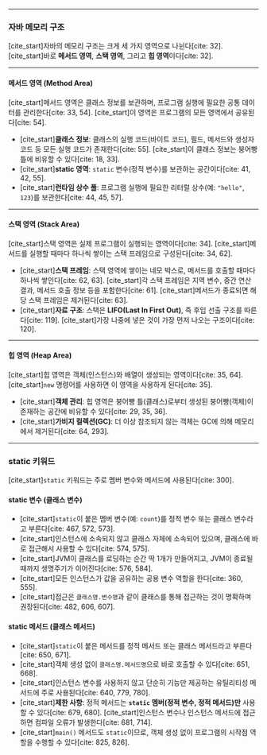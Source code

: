 
---

### 자바 메모리 구조
[cite_start]자바의 메모리 구조는 크게 세 가지 영역으로 나뉜다[cite: 32]. [cite_start]바로 **메서드 영역**, **스택 영역**, 그리고 **힙 영역**이다[cite: 32].

---

#### 메서드 영역 (Method Area)
[cite_start]메서드 영역은 클래스 정보를 보관하며, 프로그램 실행에 필요한 공통 데이터를 관리한다[cite: 33, 54]. [cite_start]이 영역은 프로그램의 모든 영역에서 공유된다[cite: 54].

* [cite_start]**클래스 정보**: 클래스의 실행 코드(바이트 코드), 필드, 메서드와 생성자 코드 등 모든 실행 코드가 존재한다[cite: 55]. [cite_start]이 클래스 정보는 붕어빵 틀에 비유할 수 있다[cite: 18, 33].
* [cite_start]**static 영역**: `static` 변수(정적 변수)를 보관하는 공간이다[cite: 41, 42, 55].
* [cite_start]**런타임 상수 풀**: 프로그램 실행에 필요한 리터럴 상수(예: `"hello"`, `123`)를 보관한다[cite: 44, 45, 57].

---

#### 스택 영역 (Stack Area)
[cite_start]스택 영역은 실제 프로그램이 실행되는 영역이다[cite: 34]. [cite_start]메서드를 실행할 때마다 하나씩 쌓이는 스택 프레임으로 구성된다[cite: 34, 62].

* [cite_start]**스택 프레임**: 스택 영역에 쌓이는 네모 박스로, 메서드를 호출할 때마다 하나씩 쌓인다[cite: 62, 63]. [cite_start]각 스택 프레임은 지역 변수, 중간 연산 결과, 메서드 호출 정보 등을 포함한다[cite: 61]. [cite_start]메서드가 종료되면 해당 스택 프레임은 제거된다[cite: 63].
* [cite_start]**자료 구조**: 스택은 **LIFO(Last In First Out)**, 즉 후입 선출 구조를 따른다[cite: 119]. [cite_start]가장 나중에 넣은 것이 가장 먼저 나오는 구조이다[cite: 120].

---

#### 힙 영역 (Heap Area)
[cite_start]힙 영역은 객체(인스턴스)와 배열이 생성되는 영역이다[cite: 35, 64]. [cite_start]`new` 명령어를 사용하면 이 영역을 사용하게 된다[cite: 35].

* [cite_start]**객체 관리**: 힙 영역은 붕어빵 틀(클래스)로부터 생성된 붕어빵(객체)이 존재하는 공간에 비유할 수 있다[cite: 29, 35, 36].
* [cite_start]**가비지 컬렉션(GC)**: 더 이상 참조되지 않는 객체는 GC에 의해 메모리에서 제거된다[cite: 64, 293].

---

### static 키워드
[cite_start]`static` 키워드는 주로 멤버 변수와 메서드에 사용된다[cite: 300].

#### static 변수 (클래스 변수)
* [cite_start]`static`이 붙은 멤버 변수(예: `count`)를 정적 변수 또는 클래스 변수라고 부른다[cite: 467, 572, 573].
* [cite_start]인스턴스에 소속되지 않고 클래스 자체에 소속되어 있으며, 클래스에 바로 접근해서 사용할 수 있다[cite: 574, 575].
* [cite_start]JVM이 클래스를 로딩하는 순간 딱 1개가 만들어지고, JVM이 종료될 때까지 생명주기가 이어진다[cite: 576, 584].
* [cite_start]모든 인스턴스가 값을 공유하는 공용 변수 역할을 한다[cite: 360, 555].
* [cite_start]접근은 `클래스명.변수명`과 같이 클래스를 통해 접근하는 것이 명확하며 권장된다[cite: 482, 606, 607].

#### static 메서드 (클래스 메서드)
* [cite_start]`static`이 붙은 메서드를 정적 메서드 또는 클래스 메서드라고 부른다[cite: 650, 671].
* [cite_start]객체 생성 없이 `클래스명.메서드명`으로 바로 호출할 수 있다[cite: 651, 668].
* [cite_start]인스턴스 변수를 사용하지 않고 단순히 기능만 제공하는 유틸리티성 메서드에 주로 사용된다[cite: 640, 779, 780].
* [cite_start]**제한 사항**: 정적 메서드는 **`static` 멤버(정적 변수, 정적 메서드)만** 사용할 수 있다[cite: 679, 680]. [cite_start]인스턴스 변수나 인스턴스 메서드에 접근하면 컴파일 오류가 발생한다[cite: 681, 714].
* [cite_start]`main()` 메서드도 `static`이므로, 객체 생성 없이 프로그램의 시작점 역할을 수행할 수 있다[cite: 825, 826].
